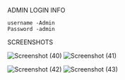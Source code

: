 
ADMIN LOGIN INFO 

	username -Admin
 	Password -admin 


 SCREENSHOTS

 ![Screenshot (40)](https://github.com/bansodegaurav02/Library_Management_Sytem_4/assets/124176886/5dcbd009-bc80-4d5e-ac4c-72962a05f138)
 ![Screenshot (41)](https://github.com/bansodegaurav02/Library_Management_Sytem_4/assets/124176886/a7dcd1e8-595d-4e8f-9318-2683831b3563)


![Screenshot (42)](https://github.com/bansodegaurav02/Library_Management_Sytem_4/assets/124176886/f179e199-e8b9-4018-8375-5c8e7788b056)
![Screenshot (43)](https://github.com/bansodegaurav02/Library_Management_Sytem_4/assets/124176886/9cce945f-6a01-4c7e-b30b-2c9199450535)
